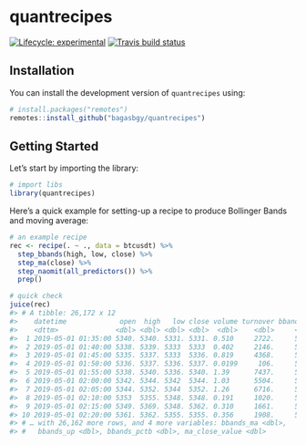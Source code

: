 
# quantrecipes

<!-- badges: start -->

[![Lifecycle:
experimental](https://img.shields.io/badge/lifecycle-experimental-orange.svg)](https://www.tidyverse.org/lifecycle/#experimental)
[![Travis build
status](https://travis-ci.org/bagasbgy/quantrecipes.svg?branch=master)](https://travis-ci.org/bagasbgy/quantrecipes)
<!-- badges: end -->

## Installation

You can install the development version of `quantrecipes` using:

``` r
# install.packages("remotes")
remotes::install_github("bagasbgy/quantrecipes")
```

## Getting Started

Let’s start by importing the library:

``` r
# import libs
library(quantrecipes)
```

Here’s a quick example for setting-up a recipe to produce Bollinger
Bands and moving average:

``` r
# an example recipe
rec <- recipe(. ~ ., data = btcusdt) %>% 
  step_bbands(high, low, close) %>% 
  step_ma(close) %>% 
  step_naomit(all_predictors()) %>% 
  prep()

# quick check
juice(rec)
#> # A tibble: 26,172 x 12
#>    datetime             open  high   low close volume turnover bbands_dn
#>    <dttm>              <dbl> <dbl> <dbl> <dbl>  <dbl>    <dbl>     <dbl>
#>  1 2019-05-01 01:35:00 5340. 5340. 5331. 5331. 0.510     2722.     5322.
#>  2 2019-05-01 01:40:00 5338. 5339. 5333  5333  0.402     2146.     5324.
#>  3 2019-05-01 01:45:00 5335. 5337. 5333  5336. 0.819     4368.     5326.
#>  4 2019-05-01 01:50:00 5336. 5337. 5336. 5337. 0.0199     106.     5329.
#>  5 2019-05-01 01:55:00 5338. 5340. 5336. 5340. 1.39      7437.     5330.
#>  6 2019-05-01 02:00:00 5342. 5344. 5342  5344. 1.03      5504.     5330.
#>  7 2019-05-01 02:05:00 5344. 5352. 5344  5352. 1.26      6716.     5329.
#>  8 2019-05-01 02:10:00 5353  5355. 5348. 5348. 0.191     1020.     5328.
#>  9 2019-05-01 02:15:00 5349. 5369. 5348. 5362. 0.310     1661.     5326.
#> 10 2019-05-01 02:20:00 5361. 5362. 5355. 5355. 0.356     1908.     5325.
#> # … with 26,162 more rows, and 4 more variables: bbands_ma <dbl>,
#> #   bbands_up <dbl>, bbands_pctb <dbl>, ma_close_value <dbl>
```
